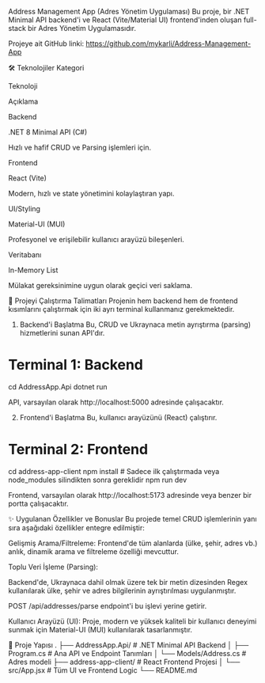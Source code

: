Address Management App (Adres Yönetim Uygulaması)
Bu proje, bir .NET Minimal API backend'i ve React (Vite/Material UI) frontend'inden oluşan full-stack bir Adres Yönetim Uygulamasıdır.

Projeye ait GitHub linki: https://github.com/mykarli/Address-Management-App

🛠️ Teknolojiler
Kategori

Teknoloji

Açıklama

Backend

.NET 8 Minimal API (C#)

Hızlı ve hafif CRUD ve Parsing işlemleri için.

Frontend

React (Vite)

Modern, hızlı ve state yönetimini kolaylaştıran yapı.

UI/Styling

Material-UI (MUI)

Profesyonel ve erişilebilir kullanıcı arayüzü bileşenleri.

Veritabanı

In-Memory List

Mülakat gereksinimine uygun olarak geçici veri saklama.

🚀 Projeyi Çalıştırma Talimatları
Projenin hem backend hem de frontend kısımlarını çalıştırmak için iki ayrı terminal kullanmanız gerekmektedir.

1. Backend'i Başlatma
Bu, CRUD ve Ukraynaca metin ayrıştırma (parsing) hizmetlerini sunan API'dır.

# Terminal 1: Backend
cd AddressApp.Api
dotnet run

API, varsayılan olarak http://localhost:5000 adresinde çalışacaktır.

2. Frontend'i Başlatma
Bu, kullanıcı arayüzünü (React) çalıştırır.

# Terminal 2: Frontend
cd address-app-client
npm install      # Sadece ilk çalıştırmada veya node_modules silindikten sonra gereklidir
npm run dev

Frontend, varsayılan olarak http://localhost:5173 adresinde veya benzer bir portta çalışacaktır.

✨ Uygulanan Özellikler ve Bonuslar
Bu projede temel CRUD işlemlerinin yanı sıra aşağıdaki özellikler entegre edilmiştir:

Gelişmiş Arama/Filtreleme: Frontend'de tüm alanlarda (ülke, şehir, adres vb.) anlık, dinamik arama ve filtreleme özelliği mevcuttur.

Toplu Veri İşleme (Parsing):

Backend'de, Ukraynaca dahil olmak üzere tek bir metin dizesinden Regex kullanılarak ülke, şehir ve adres bilgilerinin ayrıştırılması uygulanmıştır.

POST /api/addresses/parse endpoint'i bu işlevi yerine getirir.

Kullanıcı Arayüzü (UI): Proje, modern ve yüksek kaliteli bir kullanıcı deneyimi sunmak için Material-UI (MUI) kullanılarak tasarlanmıştır.

📁 Proje Yapısı
.
├── AddressApp.Api/             # .NET Minimal API Backend
│   ├── Program.cs              # Ana API ve Endpoint Tanımları
│   └── Models/Address.cs       # Adres modeli
├── address-app-client/         # React Frontend Projesi
│   └── src/App.jsx             # Tüm UI ve Frontend Logic
└── README.md
